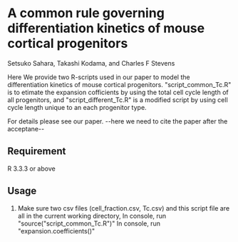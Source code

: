 # A common rule governing differentiation kinetics of mouse cortical progenitors

Setsuko Sahara, Takashi Kodama, and Charles F Stevens

Here We provide two R-scripts used in our paper to model the differentiation kinetics of mouse cortical progenitors.
"script_common_Tc.R" is to etimate the expansion cofficients by using the total cell cycle length of all progenitors, and "script_different_Tc.R" is a modified script by using cell cycle length unique to an each progenitor type.

For details please see our paper.
--here we need to cite the paper after the acceptane--


## Requirement
R 3.3.3 or above

## Usage
1. Make sure two csv files (cell_fraction.csv, Tc.csv) and this script file are all in the current working directory,
In console, run "source("script_common_Tc.R")"
In console, run "expansion.coefficients()"


